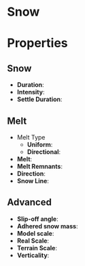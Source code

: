 # Snow


# Properties


## Snow

- **Duration**: 
- **Intensity**: 
- **Settle Duration**: 

## Melt

- Melt Type
  - **Uniform**: <desc>
  - **Directional**: <desc>
- **Melt**: 
- **Melt Remnants**: 
- **Direction**: 
- **Snow Line**: 

## Advanced

- **Slip-off angle**: 
- **Adhered snow mass**: 
- **Model scale**: 
- **Real Scale**: 
- **Terrain Scale**: 
- **Verticality**: 



